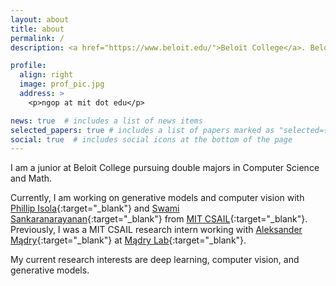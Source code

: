 ```yaml
---
layout: about
title: about
permalink: /
description: <a href="https://www.beloit.edu/">Beloit College</a>. Beloit, Wisconsin, USA.

profile:
  align: right
  image: prof_pic.jpg
  address: >
    <p>ngop at mit dot edu</p>

news: true  # includes a list of news items
selected_papers: true # includes a list of papers marked as "selected={true}"
social: true  # includes social icons at the bottom of the page
---
```

I am a junior at Beloit College pursuing double majors in Computer Science and Math. 

Currently, I am working on generative models and computer vision with [Phillip Isola](http://web.mit.edu/phillipi/){:target="\_blank"} and [Swami Sankaranarayanan](https://swamiviv.github.io/){:target="\_blank"} from [MIT CSAIL](https://www.csail.mit.edu/){:target="\_blank"}. Previously, I was a MIT CSAIL research intern working with [Aleksander Mądry](https://people.csail.mit.edu/madry/){:target="\_blank"} at [Mądry Lab](http://madry-lab.ml/){:target="\_blank"}.

My current research interests are deep learning, computer vision, and generative models.


